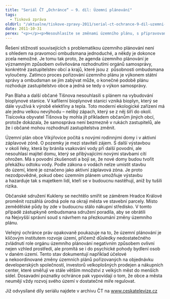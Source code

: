 ```yaml
---
title: "Seriál ČT „Ochránce“ – 9. díl: Územní plánování"
tags:
  - Tisková zpráva
oldUrl: "/aktualne/tiskove-zpravy-2011/serial-ct-ochrance-9-dil-uzemni-planovani-1"
date: 2011-10-31
perex: "<p></p><p>Nesouhlasíte se změnami územního plánu, s připravovanou výstavbou nebo sami chcete změnit územní plán? O tom bude 9. díl pořadu Ochránce vysílaný na ČT2 v úterý 1. 11. v 17:20 hod a v repríze ve středu 2. 11. v 9:35. </p>"
---
```


<!-- imported from the old website -->

<p>Řešení stížností souvisejících s problematikou územního plánování není s ohledem na pravomoci ombudsmana jednoduché, a někdy je dokonce zcela nemožné. Je tomu tak proto, že agenda územního plánování je významným způsobem ovlivňována rozhodnutími orgánů samosprávy, konkrétně zastupitelstev obcí a krajů, které jsou z  působnosti ombudsmana vyloučeny. Zatímco proces pořizování územního plánu je výkonem státní správy a ombudsman se jím zabývat může, o konečné podobě plánu rozhoduje zastupitelstvo obce a jedná se tedy o výkon samosprávy. </p><p>Pan Blaha a další občané Tišnova nesouhlasili s plánem na vybudování bioplynové stanice. V kafilerní bioplynové stanici vzniká bioplyn, který se dále využívá k výrobě elektřiny a tepla. Toto moderní ekologické zařízení má ale jednu velkou nevýhodu &ndash; nelibý zápach, který se z něj šíří do okolí. Tisícovka obyvatel Tišnova by mohla jít příkladem občanům jiných obcí, protože dokázala, že samospráva není bezmezně v rukách zastupitelů, ale že i občané mohou rozhodnutí zastupitelstva změnit.</p><p>Územní plán obce Vikýřovice počítá s novými rodinnými domy i v aktivní záplavové zóně. O pozemky je mezi staviteli zájem. S další výstavbou v okolí řeky, která by bránila vsakování vody při další povodni, ale nesouhlasí majitel domu, který se přibývajícími novými stavbami cítí ohrožen. Má s povodní zkušenosti a bojí se, že nové domy budou tvořit překážku odtoku vody. Podle zákona o vodách nelze umístit stavbu do území, které je označeno jako aktivní záplavová zóna. Je proto nezodpovědné, pokud obec územním plánem umožňuje výstavbu a hazarduje tak s majetkem lidí, kteří se v budoucnu nastěhují, aniž by tušili rizika.</p><p>Občanské sdružení Kukleny se nechtělo smířit se záměrem Hradce Králové proměnit rozsáhlá úrodná pole na okraji města ve stavební parcely. Místo zemědělské půdy by zde v budoucnu stálo nákupní středisko. V tomto případě zástupkyně ombudsmana sdružení poradila, aby se obrátili na Nejvyšší správní soud s návrhem na přezkoumání změny územního plánu.</p><p>Veřejný ochránce práv opakovaně poukazuje na to, že územní plánování je klíčovým institutem rozvoje území, přičemž důsledky nedostatečného zvládnutí role orgánu územního plánování negativním způsobem ovlivní nejen vzhled prostředí, ale promítá se i do psychické pohody bydlení osob v daném území. Tento stav dokumentují například účelové a nekoordinované změny územních plánů pořizovaných na objednávku developerských společností, investorů velkoplošných prodejen a nákupních center, které směřují ve stále větším množství z velkých měst do menších sídel. Dosavadní poznatky ochránce pak vypovídají o tom, že obce a města neumějí vždy rozvoj svého území v dostatečné míře regulovat.</p>Již odvysílané díly seriálu najdete v archivu ČT na <a title="Otevření do nového okna" href="http://www.ceskatelevize.cz/" target="_blank">www.ceskatelevize.cz</a> <img alt="" src="https://www.ochrance.cz/typo3/ext/od_linkdesc/icons/external.gif" class="od_linkdesc_icon_external" />
